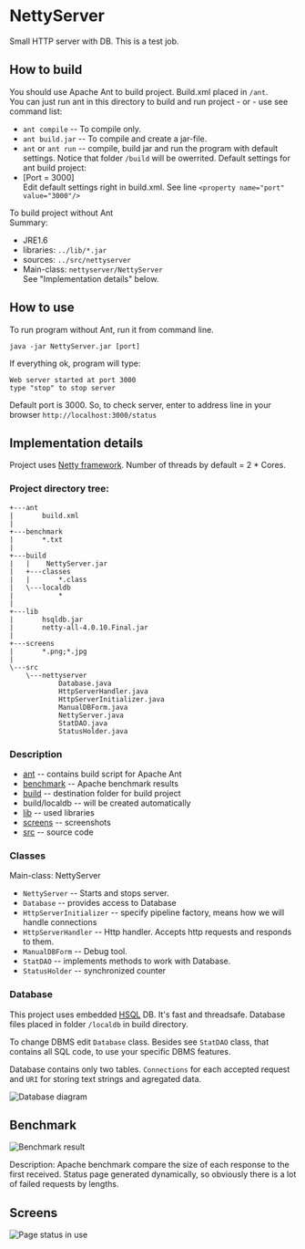NettyServer
===========

Small HTTP server with DB. This is a test job.

How to build
------------

You should use Apache Ant to build project. Build.xml placed in `/ant`.   
You can just run ant in this directory to build and run project  - or - use see command list:

* `ant compile` -- To compile only.
* `ant build.jar` -- To compile and create a jar-file.
* `ant` or `ant run` -- compile, build jar and run the program with default settings. 
Notice that folder `/build` will be owerrited. Default settings for ant build project:  
* [Port = 3000]  
Edit default settings right in build.xml. See line `<property name="port" value="3000"/>`

To build project without Ant  
Summary:  
* JRE1.6  
* libraries: `../lib/*.jar`
* sources: `../src/nettyserver`
* Main-class: `nettyserver/NettyServer`  
See "Implementation details" below.

How to use
----------

To run program without Ant, run it from command line.

    java -jar NettyServer.jar [port]

If everything ok, program will type:

    Web server started at port 3000
    type "stop" to stop server

Default port is 3000. So, to check server, enter to address line in your browser `http://localhost:3000/status`

Implementation details
----------------------
Project uses [Netty framework](http://netty.io/).
Number of threads by default = 2 * Cores.

### Project directory tree:

    +---ant       
    |       build.xml
    |
    +---benchmark
    |       *.txt
    |
    +---build
    |   |    NettyServer.jar
    |   +---classes
    |   |       *.class    
    |   \---localdb
    |           *
    |
    +---lib
    |       hsqldb.jar
    |       netty-all-4.0.10.Final.jar
    |
    +---screens
    |       *.png;*.jpg
    |
    \---src
        \---nettyserver
                Database.java
                HttpServerHandler.java
                HttpServerInitializer.java
                ManualDBForm.java
                NettyServer.java
                StatDAO.java
                StatusHolder.java

### Description

* [ant](https://github.com/bushed/NettyServer/blob/master/ant/) -- contains build script for Apache Ant
* [benchmark](https://github.com/bushed/NettyServer/blob/master/benchmark/) -- Apache benchmark results
* [build](https://github.com/bushed/NettyServer/blob/master/build/) -- destination folder for build project
* build/localdb -- will be created automatically
* [lib](https://github.com/bushed/NettyServer/blob/master/lib/) -- used libraries
* [screens](https://github.com/bushed/NettyServer/blob/master/screens/) -- screenshots 
* [src](https://github.com/bushed/NettyServer/blob/master/src/) -- source code

### Classes

Main-class: NettyServer
* `NettyServer` -- Starts and stops server.
* `Database` -- provides access to Database
* `HttpServerInitializer` -- specify pipeline factory, means how we will handle connections
* `HttpServerHandler` -- Http handler. Accepts http requests and responds to them.
* `ManualDBForm` -- Debug tool.
* `StatDAO` -- implements methods to work with Database.
* `StatusHolder` -- synchronized counter

### Database

This project uses embedded [HSQL](http://hsqldb.org/) DB. It's fast and threadsafe.
Database files placed in folder `/localdb` in build directory.  

To change DBMS edit `Database` class. 
Besides see `StatDAO` class, that contains all SQL code, to use your specific DBMS features.  

Database contains only two tables. `Connections` for each accepted request 
and `URI` for storing text strings and agregated data.

![Database diagram](https://raw.github.com/bushed/NettyServer/master/Screens/Database_diagram.png "Database")

Benchmark
---------

![Benchmark result](https://raw.github.com/bushed/NettyServer/master/Screens/benchmark.png "Benchmark")
  
Description: Apache benchmark compare the size of each response to the first received. 
Status page generated dynamically, so obviously there is a lot of failed requests by lengths.
    
Screens
-------

![Page status in use](https://raw.github.com/bushed/NettyServer/master/Screens/Screen_in_use.png "Status")

